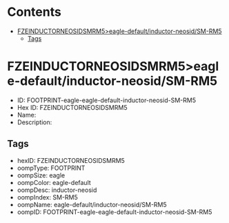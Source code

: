 



Contents
========

* [FZEINDUCTORNEOSIDSMRM5>eagle-default/inductor-neosid/SM-RM5](#fzeinductorneosidsmrm5eagle-defaultinductor-neosidsm-rm5)
	* [Tags](#tags)

# FZEINDUCTORNEOSIDSMRM5>eagle-default/inductor-neosid/SM-RM5

- ID: FOOTPRINT-eagle-eagle-default-inductor-neosid-SM-RM5
- Hex ID: FZEINDUCTORNEOSIDSMRM5
- Name: 
- Description: 

## Tags

- hexID: FZEINDUCTORNEOSIDSMRM5
- oompType: FOOTPRINT
- oompSize: eagle
- oompColor: eagle-default
- oompDesc: inductor-neosid
- oompIndex: SM-RM5
- oompName: eagle-default/inductor-neosid/SM-RM5
- oompID: FOOTPRINT-eagle-eagle-default-inductor-neosid-SM-RM5
